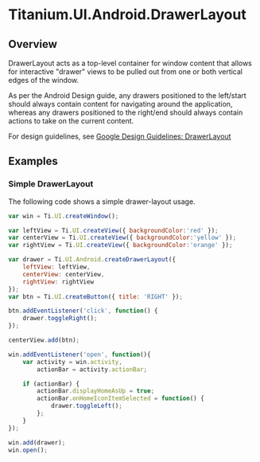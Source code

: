 # Titanium.UI.Android.DrawerLayout

<TypeHeader/>

## Overview

DrawerLayout acts as a top-level container for window content that allows for interactive "drawer"
views to be pulled out from one or both vertical edges of the window.

As per the Android Design guide, any drawers positioned to the left/start should always contain
content for navigating around the application, whereas any drawers positioned to the right/end
should always contain actions to take on the current content.

For design guidelines, see
[Google Design Guidelines: DrawerLayout](https://developer.android.com/training/implementing-navigation/nav-drawer.html)

## Examples

### Simple DrawerLayout

The following code shows a simple drawer-layout usage.

``` js
var win = Ti.UI.createWindow();

var leftView = Ti.UI.createView({ backgroundColor:'red' });
var centerView = Ti.UI.createView({ backgroundColor:'yellow' });
var rightView = Ti.UI.createView({ backgroundColor:'orange' });

var drawer = Ti.UI.Android.createDrawerLayout({
    leftView: leftView,
    centerView: centerView,
    rightView: rightView
});
var btn = Ti.UI.createButton({ title: 'RIGHT' });

btn.addEventListener('click', function() {
    drawer.toggleRight();
});

centerView.add(btn);

win.addEventListener('open', function(){
    var activity = win.activity,
        actionBar = activity.actionBar;

    if (actionBar) {
        actionBar.displayHomeAsUp = true;
        actionBar.onHomeIconItemSelected = function() {
            drawer.toggleLeft();
        };
    }
});

win.add(drawer);
win.open();
```

<ApiDocs/>
